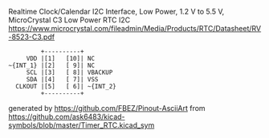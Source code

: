 Realtime Clock/Calendar I2C Interface, Low Power, 1.2 V to 5.5 V, MicroCrystal C3
Low Power RTC I2C
https://www.microcrystal.com/fileadmin/Media/Products/RTC/Datasheet/RV-8523-C3.pdf


	         +----------+
	     VDD |[1]   [10]| NC
	~{INT_1} |[2]   [ 9]| NC
	     SCL |[3]   [ 8]| VBACKUP
	     SDA |[4]   [ 7]| VSS
	  CLKOUT |[5]   [ 6]| ~{INT_2}
	         +----------+


generated by https://github.com/FBEZ/Pinout-AsciiArt from https://github.com/ask6483/kicad-symbols/blob/master/Timer_RTC.kicad_sym